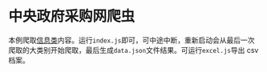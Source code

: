 # 中央政府采购网爬虫

本例爬取[信息类](http://www.zycg.gov.cn/td_xxlcpxygh/platform)内容。运行`index.js`即可，可中途中断，重新启动会从最后一次爬取的大类别开始爬取，最后生成`data.json`文件结果。可运行`excel.js`导出 csv 档案。